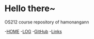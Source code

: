 # Hello there~

OS212 course repository of hamonangann

-[HOME](.)
-[LOG](TXT/mylog.txt)
-[GitHub](https://github.com/hamonangann/os212)
-[Links](./LINKS/)
